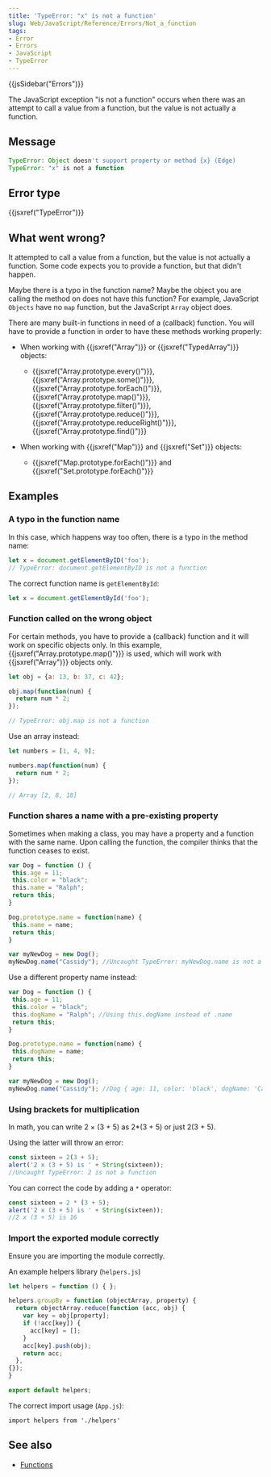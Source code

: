 ```yaml
---
title: 'TypeError: "x" is not a function'
slug: Web/JavaScript/Reference/Errors/Not_a_function
tags:
- Error
- Errors
- JavaScript
- TypeError
---
```

{{jsSidebar("Errors")}}

The JavaScript exception "is not a function" occurs when there was an attempt to
call a value from a function, but the value is not actually a function.

## Message

```js
TypeError: Object doesn't support property or method {x} (Edge)
TypeError: "x" is not a function
```

## Error type

{{jsxref("TypeError")}}

## What went wrong?

It attempted to call a value from a function, but the value is not actually a
function. Some code expects you to provide a function, but that didn't happen.

Maybe there is a typo in the function name? Maybe the object you are calling the
method on does not have this function? For example, JavaScript `Objects` have no
`map` function, but the JavaScript `Array` object does.

There are many built-in functions in need of a (callback) function. You will
have to provide a function in order to have these methods working properly:

- When working with {{jsxref("Array")}} or {{jsxref("TypedArray")}}
  objects:

  - {{jsxref("Array.prototype.every()")}},
    {{jsxref("Array.prototype.some()")}},
    {{jsxref("Array.prototype.forEach()")}},
    {{jsxref("Array.prototype.map()")}},
    {{jsxref("Array.prototype.filter()")}}, 
    {{jsxref("Array.prototype.reduce()")}},
    {{jsxref("Array.prototype.reduceRight()")}},
    {{jsxref("Array.prototype.find()")}}

- When working with {{jsxref("Map")}} and {{jsxref("Set")}}
  objects:

  - {{jsxref("Map.prototype.forEach()")}} and
    {{jsxref("Set.prototype.forEach()")}}

## Examples

### A typo in the function name

In this case, which happens way too often, there is a typo in the method name:

```js example-bad
let x = document.getElementByID('foo');
// TypeError: document.getElementByID is not a function
```

The correct function name is `getElementById`:

```js example-good
let x = document.getElementById('foo');
```

### Function called on the wrong object

For certain methods, you have to provide a (callback) function and it will work
on specific objects only. In this example,
{{jsxref("Array.prototype.map()")}} is used, which will work with
{{jsxref("Array")}} objects only.

```js example-bad
let obj = {a: 13, b: 37, c: 42};

obj.map(function(num) {
  return num * 2;
});

// TypeError: obj.map is not a function
```

Use an array instead:

```js example-good
let numbers = [1, 4, 9];

numbers.map(function(num) {
  return num * 2;
});

// Array [2, 8, 18]
```

### Function shares a name with a pre-existing property

Sometimes when making a class, you may have a property and a function with the
same name. Upon calling the function, the compiler thinks that the function
ceases to exist.

```js example-bad
var Dog = function () {
 this.age = 11;
 this.color = "black";
 this.name = "Ralph";
 return this;
}

Dog.prototype.name = function(name) {
 this.name = name;
 return this;
}

var myNewDog = new Dog();
myNewDog.name("Cassidy"); //Uncaught TypeError: myNewDog.name is not a function
```

Use a different property name instead:

```js example-good
var Dog = function () {
 this.age = 11;
 this.color = "black";
 this.dogName = "Ralph"; //Using this.dogName instead of .name
 return this;
}

Dog.prototype.name = function(name) {
 this.dogName = name;
 return this;
}

var myNewDog = new Dog();
myNewDog.name("Cassidy"); //Dog { age: 11, color: 'black', dogName: 'Cassidy' }
```

### Using brackets for multiplication

In math, you can write 2 × (3 + 5) as 2\*(3 + 5) or just 2(3 + 5).

Using the latter will throw an error:

```js example-bad
const sixteen = 2(3 + 5);
alert('2 x (3 + 5) is ' + String(sixteen));
//Uncaught TypeError: 2 is not a function
```

You can correct the code by adding a `*` operator:

```js example-good
const sixteen = 2 * (3 + 5);
alert('2 x (3 + 5) is ' + String(sixteen));
//2 x (3 + 5) is 16
```

### Import the exported module correctly

Ensure you are importing the module correctly.

An example helpers library (`helpers.js`)

```js
let helpers = function () { };

helpers.groupBy = function (objectArray, property) {
  return objectArray.reduce(function (acc, obj) {
    var key = obj[property];
    if (!acc[key]) {
      acc[key] = [];
    }
    acc[key].push(obj);
    return acc;
  },
{});
}

export default helpers;
```

The correct import usage (`App.js`):

    import helpers from './helpers'

## See also

- [Functions](/en-US/docs/Web/JavaScript/Reference/Functions)
